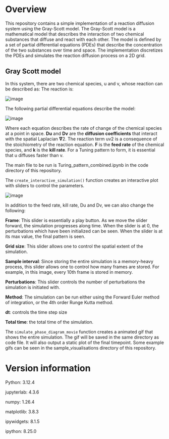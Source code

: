 # Overview
This repository contains a simple implementation of a reaction diffusion system using the Gray-Scott model. 
The Gray-Scott model is a mathematical model that describes the interaction of two chemical substances that diffuse and react with each other. 
The model is defined by a set of partial differential equations (PDEs) that describe the concentration of the two substances over time and space.
The implementation discretizes the PDEs and simulates the reaction diffusion process on a 2D grid.
## Gray Scott model
In this system, there are two chemical species, u and v, whose reaction can be described as:
The reaction is: 

![image](https://github.com/user-attachments/assets/4ea761fe-e9f6-4282-aa50-2c3a9fc4f110)

The following partial differential equations describe the model:

![image](https://github.com/user-attachments/assets/54671cb2-5df9-47c0-a3fc-45dfc1d587bb)

Where each equation describes the rate of change of the chemical species at a point in space. **Du** and **Dv** are the **diffusion coefficients** that interact with the spatial Laplacian 𝛁2. The reaction term uv2 is a consequence of the stoichiometry of the reaction equation. **F** is the **feed rate** of the chemical species, and **k** is the **kill rate**. For a Tuning pattern to form, it is essential that u diffuses faster than v.

The main file to be run is Turing_pattern_combined.ipynb in the code directory of this repository.


The `create_interactive_simulation()` function creates an interactive plot with sliders to control the parameters.

![image](https://github.com/user-attachments/assets/cd8688d3-5c87-4241-8336-5d182e9a4038)

In addition to the feed rate, kill rate, Du and Dv, we can also change the following:

**Frame**: This slider is essentially a play button. As we move the slider forward, the simulation progresses along time. When the slider is at 0, the perturbations which have been initialized can be seen. When the slider is at its max value, the final pattern is seen.

**Grid size**: This slider allows one to control the spatial extent of the simulation.

**Sample interval**: Since storing the entire simulation is a memory-heavy process, this slider allows one to control how many frames are stored. For example, in this image, every 10th frame is stored in memory.

**Perturbations**: This slider controls the number of perturbations the simulation is initiated with.

**Method**: The simulation can be run either using the Forward Euler method of integration, or the 4th order Runge Kutta method.

**dt**: controls the time step size

**Total time**: the total time of the simulation.



The `simulate_phase_diagram_movie` function creates a animated gif that shows the entire simulation. The gif will be saved in the same directory as code file. It will also output a static plot of the final timepoint.
Some example gifs can be seen in the sample_visualisations directory of this repository.
# Version information
Python: 3.12.4

jupyterlab: 4.3.6

numpy: 1.26.4

matplotlib: 3.8.3

ipywidgets: 8.1.5

ipython: 8.25.0
